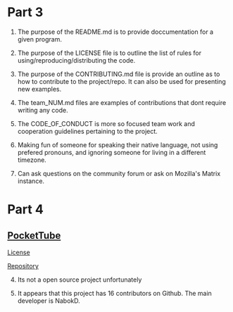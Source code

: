 #  Part 3
1. The purpose of the README.md is to provide doccumentation for a given program.

2. The purpose of the LICENSE file is to outline the list of rules for using/reproducing/distributing the code.

3. The purpose of the CONTRIBUTING.md file is provide an outline as to how to contribute to the project/repo. It can also be used for presenting new examples.

4. The team_NUM.md files are examples of contributions that dont require writing any code.

5. The CODE_OF_CONDUCT is more so focused team work and cooperation guidelines pertaining to the project. 

6. Making fun of someone for speaking their native language, not using prefered pronouns, and ignoring someone for living in a different timezone.

7. Can ask questions on the community forum or ask on Mozilla's Matrix instance.

# Part 4
## [PocketTube](https://addons.mozilla.org/en-US/firefox/addon/youtube-subscription-groups/) 

[License](https://www.mozilla.org/en-US/MPL/2.0/)

[Repository](https://github.com/NabokD/pockettube)

4. Its not a open source project unfortunately

5. It appears that this project has 16 contributors on Github. The main developer is NabokD.
